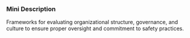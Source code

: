 ### Mini Description

Frameworks for evaluating organizational structure, governance, and culture to ensure proper oversight and commitment to safety practices.
